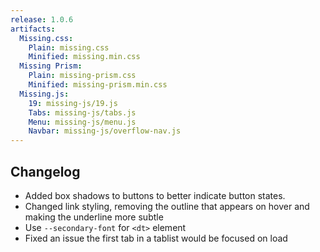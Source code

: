 ```yaml
---
release: 1.0.6
artifacts:
  Missing.css:
    Plain: missing.css
    Minified: missing.min.css
  Missing Prism:
    Plain: missing-prism.css
    Minified: missing-prism.min.css
  Missing.js:
    19: missing-js/19.js
    Tabs: missing-js/tabs.js
    Menu: missing-js/menu.js
    Navbar: missing-js/overflow-nav.js
---
```


## Changelog

 - Added box shadows to buttons to better indicate button states.
 - Changed link styling, removing the outline that appears on hover and making the underline more subtle
 - Use `--secondary-font` for `<dt>` element
 - Fixed an issue the first tab in a tablist would be focused on load

[`missing.css@1.0.6`]: https://www.npmjs.com/package/missing.css/v/1.0.6
